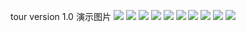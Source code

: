 tour version 1.0 演示图片
![](https://github.com/rydgell/tour/blob/master/images/20170630100951.png)
![](https://github.com/rydgell/tour/blob/master/images/20170630101028.png)
![](https://github.com/rydgell/tour/blob/master/images/20170630101228.png)
![](https://github.com/rydgell/tour/blob/master/images/20170630101247.png)
![](https://github.com/rydgell/tour/blob/master/images/20170630101926.png)
![](https://github.com/rydgell/tour/blob/master/images/20170630101943.png)
![](https://github.com/rydgell/tour/blob/master/images/20170630102423.png)
![](https://github.com/rydgell/tour/blob/master/images/20170630102436.png)
![](https://github.com/rydgell/tour/blob/master/images/20170630102506.png)
![](https://github.com/rydgell/tour/blob/master/images/20170630102528.png)
